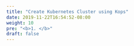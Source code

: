 ```yaml
---
title: "Create Kubernetes Cluster using Kops"
date: 2019-11-22T16:54:52-08:00
weight: 10
pre: "<b>1. </b>"
draft: false
---
```

